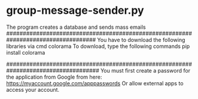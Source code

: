 # group-message-sender.py
The program creates a database and sends mass emails
###################################################################################
You have to download the following libraries via cmd
colorama
To download, type the following commands
pip install colorama

####################################################################################
You must first create a password for the application from Google from here:
https://myaccount.google.com/apppasswords
Or allow external apps to access your account.
